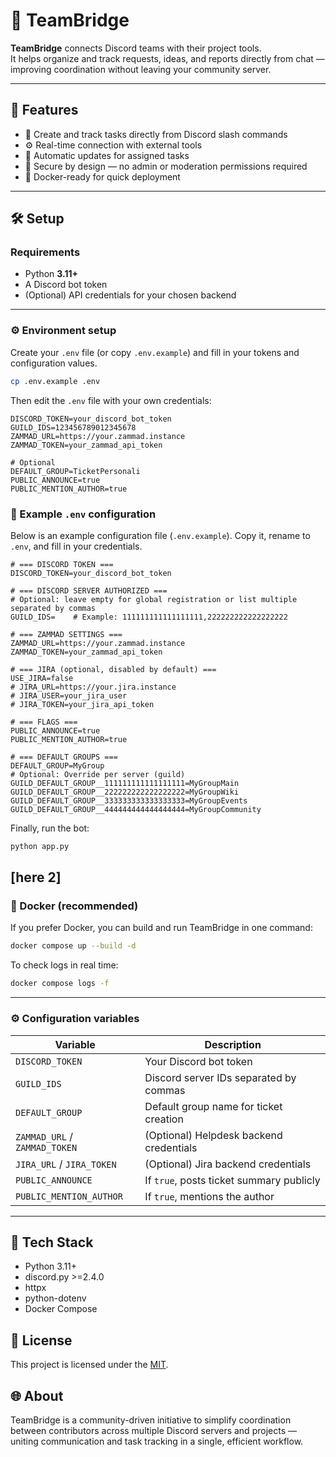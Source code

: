 
# 🧩 TeamBridge

**TeamBridge** connects Discord teams with their project tools.  
It helps organize and track requests, ideas, and reports directly from chat — improving coordination without leaving your community server.

---

## 🚀 Features
- 🧵 Create and track tasks directly from Discord slash commands  
- ⚙️ Real-time connection with external tools  
- 🔄 Automatic updates for assigned tasks  
- 🔐 Secure by design — no admin or moderation permissions required  
- 🐳 Docker-ready for quick deployment  

---

## 🛠️ Setup

### Requirements
- Python **3.11+**
- A Discord bot token  
- (Optional) API credentials for your chosen backend

---

### ⚙️ Environment setup

Create your `.env` file (or copy `.env.example`) and fill in your tokens and configuration values.

```bash
cp .env.example .env
```
Then edit the `.env` file with your own credentials:
```
DISCORD_TOKEN=your_discord_bot_token
GUILD_IDS=123456789012345678
ZAMMAD_URL=https://your.zammad.instance
ZAMMAD_TOKEN=your_zammad_api_token

# Optional
DEFAULT_GROUP=TicketPersonali
PUBLIC_ANNOUNCE=true
PUBLIC_MENTION_AUTHOR=true
```

### 🧩 Example `.env` configuration

Below is an example configuration file (`.env.example`).
Copy it, rename to `.env`, and fill in your credentials.

```env
# === DISCORD TOKEN ===
DISCORD_TOKEN=your_discord_bot_token

# === DISCORD SERVER AUTHORIZED ===
# Optional: leave empty for global registration or list multiple separated by commas
GUILD_IDS=    # Example: 111111111111111111,222222222222222222

# === ZAMMAD SETTINGS ===
ZAMMAD_URL=https://your.zammad.instance
ZAMMAD_TOKEN=your_zammad_api_token

# === JIRA (optional, disabled by default) ===
USE_JIRA=false
# JIRA_URL=https://your.jira.instance
# JIRA_USER=your_jira_user
# JIRA_TOKEN=your_jira_api_token

# === FLAGS ===
PUBLIC_ANNOUNCE=true
PUBLIC_MENTION_AUTHOR=true

# === DEFAULT GROUPS ===
DEFAULT_GROUP=MyGroup
# Optional: Override per server (guild)
GUILD_DEFAULT_GROUP__111111111111111111=MyGroupMain
GUILD_DEFAULT_GROUP__222222222222222222=MyGroupWiki
GUILD_DEFAULT_GROUP__333333333333333333=MyGroupEvents
GUILD_DEFAULT_GROUP__444444444444444444=MyGroupCommunity
```

Finally, run the bot:
``` bash
python app.py
```

[here 2]
---
### 🐳 Docker (recommended)

If you prefer Docker, you can build and run TeamBridge in one command:
``` bash
docker compose up --build -d
```

To check logs in real time:
``` bash
docker compose logs -f
```
---
### ⚙️ Configuration variables
| Variable                      | Description                              |
| ----------------------------- | ---------------------------------------- |
| `DISCORD_TOKEN`               | Your Discord bot token                   |
| `GUILD_IDS`                   | Discord server IDs separated by commas   |
| `DEFAULT_GROUP`               | Default group name for ticket creation   |
| `ZAMMAD_URL` / `ZAMMAD_TOKEN` | (Optional) Helpdesk backend credentials  |
| `JIRA_URL` / `JIRA_TOKEN`     | (Optional) Jira backend credentials      |
| `PUBLIC_ANNOUNCE`             | If `true`, posts ticket summary publicly |
| `PUBLIC_MENTION_AUTHOR`       | If `true`, mentions the author           |

---

## 🧱 Tech Stack

* Python 3.11+
* discord.py >=2.4.0
* httpx
* python-dotenv
* Docker Compose

## 🪪 License

This project is licensed under the [MIT](LICENSE).

## 🌐 About

TeamBridge is a community-driven initiative to simplify coordination between contributors across multiple Discord servers and projects — uniting communication and task tracking in a single, efficient workflow.
